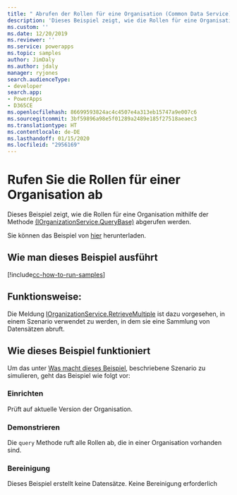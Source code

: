 ```yaml
---
title: " Abrufen der Rollen für eine Organisation (Common Data Service) | Microsoft Docs"
description: 'Dieses Beispiel zeigt, wie die Rollen für eine Organisation abgerufen werden '
ms.custom: ''
ms.date: 12/20/2019
ms.reviewer: ''
ms.service: powerapps
ms.topic: samples
author: JimDaly
ms.author: jdaly
manager: ryjones
search.audienceType:
- developer
search.app:
- PowerApps
- D365CE
ms.openlocfilehash: 86699593824ac4c4507e4a313eb15747a9e007c6
ms.sourcegitcommit: 3bf59896a98e5f01289a2489e185f27518aeaec3
ms.translationtype: HT
ms.contentlocale: de-DE
ms.lasthandoff: 01/15/2020
ms.locfileid: "2956169"
---
```

# <a name="retrieve-the-roles-for-an-organization"></a>Rufen Sie die Rollen für einer Organisation ab

Dieses Beispiel zeigt, wie die Rollen für eine Organisation mithilfe der Methode [(IOrganizationService.QueryBase)](https://docs.microsoft.com/dotnet/api/microsoft.xrm.sdk.iorganizationservice.retrievemultiple?view=dynamics-general-ce-9) abgerufen werden.

Sie können das Beispiel von [hier](https://github.com/microsoft/PowerApps-Samples/tree/master/cds/orgsvc/C%23/RetrieveRolesForOrganization) herunterladen.

## <a name="how-to-run-this-sample"></a>Wie man dieses Beispiel ausführt

[!include[cc-how-to-run-samples](../../includes/cc-how-to-run-samples.md)]

## <a name="what-this-sample-does"></a>Funktionsweise:

Die Meldung [IOrganizationService.RetrieveMultiple](https://docs.microsoft.com/dotnet/api/microsoft.xrm.sdk.iorganizationservice.retrievemultiple?view=dynamics-general-ce-9) ist dazu vorgesehen, in einem Szenario verwendet zu werden, in dem sie eine Sammlung von Datensätzen abruft.

## <a name="how-this-sample-works"></a>Wie dieses Beispiel funktioniert

Um das unter [Was macht dieses Beispiel](#what-this-sample-does), beschriebene Szenario zu simulieren, geht das Beispiel wie folgt vor:

### <a name="setup"></a>Einrichten

Prüft auf aktuelle Version der Organisation.

### <a name="demonstrate"></a>Demonstrieren

Die `query` Methode ruft alle Rollen ab, die in einer Organisation vorhanden sind.

### <a name="clean-up"></a>Bereinigung

Dieses Beispiel erstellt keine Datensätze. Keine Bereinigung erforderlich